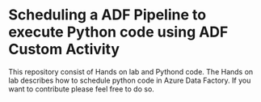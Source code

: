 # Scheduling a ADF Pipeline to execute Python code using ADF Custom Activity
This repository consist of Hands on lab and Pythond code. The Hands on lab describes how to schedule python code in Azure Data Factory. 
If you want to contribute please feel free to do so.  
